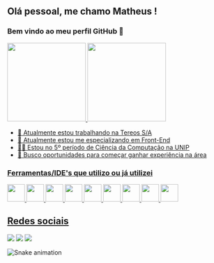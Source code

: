 ## Olá pessoal, me chamo Matheus ! 
### Bem vindo ao meu perfil GitHub 👋

<div>
<a href="https://github.com/MatheusCampanhola">
<img height="180em" src="https://github-readme-stats.vercel.app/api/top-langs/?username=MatheusCampanhola&layout=compact&langs_count=7&theme=dark"/>
<img height="180em" src="https://github-readme-stats.vercel.app/api?username=MatheusCampanhola&show_icons=true&theme=dark&include_all_commits=true&count_private=true"/>
</div>

- 🔭 Atualmente estou trabalhando na Tereos S/A
- 🌱 Atualmente estou me especializando em Front-End
- 👨‍🎓 Estou no 5º período de Ciência da Computação na UNIP
- 🏢 Busco oportunidades para começar ganhar experiência na área

### Ferramentas/IDE's que utilizo ou já utilizei

<img src="https://cdn.jsdelivr.net/gh/devicons/devicon/icons/html5/html5-original.svg" width="40" height="40" /> <img src="https://cdn.jsdelivr.net/gh/devicons/devicon/icons/css3/css3-original.svg" width="40" height="40" /> <img src="https://cdn.jsdelivr.net/gh/devicons/devicon/icons/bootstrap/bootstrap-original.svg" width="40" heigh="40" /> <img src="https://cdn.jsdelivr.net/gh/devicons/devicon/icons/git/git-original.svg" width="40" heigh="40" /> <img src="https://cdn.jsdelivr.net/gh/devicons/devicon/icons/python/python-original.svg" width="40" heigh="40" /> <img src="https://cdn.jsdelivr.net/gh/devicons/devicon/icons/java/java-original.svg" width="40" heigh="40" /> <img src="https://cdn.jsdelivr.net/gh/devicons/devicon/icons/mysql/mysql-original.svg" width="40" heigh="40" /> <img src="https://cdn.jsdelivr.net/gh/devicons/devicon/icons/microsoftsqlserver/microsoftsqlserver-plain.svg" width="40" heigh="40"/> <img src="https://cdn.jsdelivr.net/gh/devicons/devicon/icons/unity/unity-original.svg" width="40" heigh="40"/>

## Redes sociais
<div>
<a href="https://instagram.com/mathc.sant" target="_blank"><img src="https://img.shields.io/badge/-Instagram-%23E4405F?style=for-the-badge&logo=instagram&logoColor=white" target="_blank"></a>
<a href = "mailto:matheus.csant1@gmai.com"><img src="https://img.shields.io/badge/Gmail-D14836?style=for-the-badge&logo=gmail&logoColor=white" target="_blank"></a>
<a href="https://www.linkedin.com/in/matheuscampanhola" target="_blank"><img src="https://img.shields.io/badge/-LinkedIn-%230077B5?style=for-the-badge&logo=linkedin&logoColor=white" target="_blank"></a>   
</div>
  
 ![Snake animation](https://github.com/seu-usuário-aqui/seu-usuário-aqui/blob/output/github-contribution-grid-snake.svg)
